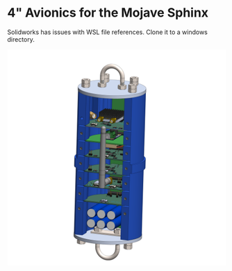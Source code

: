 # 4" Avionics for the Mojave Sphinx

Solidworks has issues with WSL file references. Clone it to a windows directory.

![ref](https://raw.githubusercontent.com/sonicavionics/4in-avionics/refs/heads/main/exports/images/avionics_rack.PNG)

